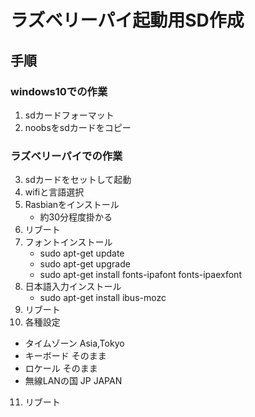 # ラズベリーパイ起動用SD作成

## 手順

### windows10での作業
1. sdカードフォーマット
2. noobsをsdカードをコピー

### ラズベリーパイでの作業
3. sdカードをセットして起動
4. wifiと言語選択
5. Rasbianをインストール
   * 約30分程度掛かる
6. リブート
7. フォントインストール
   * sudo apt-get update
   * sudo apt-get upgrade
   * sudo apt-get install fonts-ipafont fonts-ipaexfont
8. 日本語入力インストール
   * sudo apt-get install ibus-mozc
9. リブート
10. 各種設定
   * タイムゾーン Asia,Tokyo
   * キーボード そのまま
   * ロケール そのまま
   * 無線LANの国 JP JAPAN
11. リブート 


